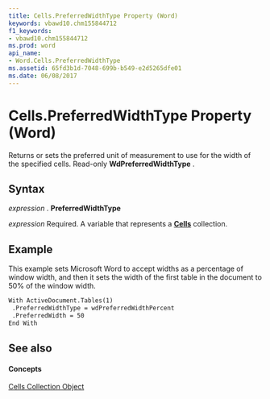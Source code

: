 ```yaml
---
title: Cells.PreferredWidthType Property (Word)
keywords: vbawd10.chm155844712
f1_keywords:
- vbawd10.chm155844712
ms.prod: word
api_name:
- Word.Cells.PreferredWidthType
ms.assetid: 65fd3b1d-7048-699b-b549-e2d5265dfe01
ms.date: 06/08/2017
---
```



# Cells.PreferredWidthType Property (Word)

Returns or sets the preferred unit of measurement to use for the width of the specified cells. Read-only  **WdPreferredWidthType** .


## Syntax

 _expression_ . **PreferredWidthType**

 _expression_ Required. A variable that represents a **[Cells](Word.cells.md)** collection.


## Example

This example sets Microsoft Word to accept widths as a percentage of window width, and then it sets the width of the first table in the document to 50% of the window width.


```vb
With ActiveDocument.Tables(1) 
 .PreferredWidthType = wdPreferredWidthPercent 
 .PreferredWidth = 50 
End With
```


## See also


#### Concepts


[Cells Collection Object](Word.cells.md)

